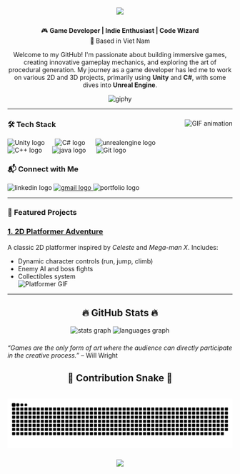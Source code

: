 <h1 align="center">
    <img src="https://readme-typing-svg.herokuapp.com/?font=Righteous&size=35&center=true&vCenter=true&width=500&height=70&duration=4000&lines=Hi+There!+👋;+I'm+Nhoxboon!" />
</h1>

<div align="center">
  
🎮 **Game Developer | Indie Enthusiast | Code Wizard**  
📍 Based in Viet Nam  

Welcome to my GitHub! I'm passionate about building immersive games, creating innovative gameplay mechanics, and exploring the art of procedural generation. My journey as a game developer has led me to work on various 2D and 3D projects, primarily using **Unity** and **C#**, with some dives into **Unreal Engine**.  

</div>

<p align="center">
  <img src="https://github.com/thanhtin4401/thanhtin4401/assets/85281544/a65ececb-7042-4a69-b9a6-71381c48b003" alt="giphy" />
</p>

---

###

<img align="right" height="150" src="https://media.giphy.com/media/p6H54J5tdyojC/giphy.gif?cid=ecf05e47dlnc3k3gk136wvvi1r64ckr3tdkbu8dxpfs61kmg&ep=v1_gifs_search&rid=giphy.gif&ct=g"  alt="GIF animation" />

###

<div align="left">
  <h3>🛠️ Tech Stack</h3>
  <img src="https://cdn.jsdelivr.net/gh/devicons/devicon/icons/unity/unity-original.svg" height="40" alt="Unity logo"  />
  <img width="15" />
  <img src="https://cdn.jsdelivr.net/gh/devicons/devicon/icons/csharp/csharp-original.svg" height="40" alt="C# logo"  />
  <img width="15" />
  <img src="https://cdn.jsdelivr.net/gh/devicons/devicon/icons/unrealengine/unrealengine-original.svg" height="30" alt="unrealengine logo"  />
  <img width="15" />
  <img src="https://cdn.jsdelivr.net/gh/devicons/devicon/icons/cplusplus/cplusplus-original.svg" height="40" alt="C++ logo"  />
  <img width="15" />
  <img src="https://cdn.jsdelivr.net/gh/devicons/devicon/icons/java/java-original.svg" height="30" alt="java logo"  />
  <img width="15" />
  <img src="https://cdn.jsdelivr.net/gh/devicons/devicon/icons/git/git-original.svg" height="40" alt="Git logo"  />
</div>

###

</div>

###

<div align="left">
  <h3>📬 Connect with Me</h3>
  <img src="www.linkedin.com/in/nhật-anh-trần-156a79368](https://img.shields.io/static/v1?message=LinkedIn&logo=linkedin&label=&color=0077B5&logoColor=white&labelColor=&style=for-the-badge)" height="35" alt="linkedin logo" />
  <a href="mailto:trannhatanh156@gmail.com">
    <img src="https://img.shields.io/static/v1?message=Gmail&logo=gmail&label=&color=D14836&logoColor=white&labelColor=&style=for-the-badge" height="35" alt="gmail logo" />
  </a>
  <img src="https://img.shields.io/static/v1?message=Portfolio&logo=google-chrome&label=&color=4285F4&logoColor=white&labelColor=&style=for-the-badge" height="35" alt="portfolio logo" />
</div>

---

<div align="left">
  <h3>🌟 Featured Projects</h3>

### [1. 2D Platformer Adventure](https://github.com/Nhoxboon/Mega-man.git)
A classic 2D platformer inspired by *Celeste* and *Mega-man X*. Includes:
- Dynamic character controls (run, jump, climb)
- Enemy AI and boss fights
- Collectibles system  
![Platformer GIF](https://via.placeholder.com/600x300)  



---

###

<h2 align="center">🔥 GitHub Stats 🔥</h2>

<div align="center">
  <img src="https://github-readme-stats.vercel.app/api?username=Nhoxboon&hide_title=false&hide_rank=false&show_icons=true&include_all_commits=true&count_private=true&disable_animations=false&theme=tokyonight&locale=en&hide_border=true" height="150" alt="stats graph"  />
  <img src="https://github-readme-stats.vercel.app/api/top-langs?username=Nhoxboon&locale=en&hide_title=false&layout=compact&card_width=320&langs_count=7&theme=tokyonight&hide_border=true" height="150" alt="languages graph"  />
</div>

###
*“Games are the only form of art where the audience can directly participate in the creative process.”* – Will Wright


<h2 align="center">🐍 Contribution Snake 🐍</h2>

<br clear="both">

 <img alt="snake eating my contributions" src="https://raw.githubusercontent.com/salesp07/salesp07/output/github-contribution-grid-snake.svg" />

###



<div align="center">
    <img src="https://readme-typing-svg.herokuapp.com/?font=Righteous&size=20&center=true&vCenter=true&width=1000&height=50&duration=6000&lines=I'm+always+open+to+collaborating+on+exciting+game+projects+or+contributing+to+open-source+initiatives!;Thanks+for+visiting!+✌️" />
</div>





